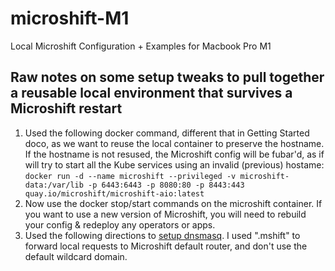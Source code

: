 # microshift-M1
Local Microshift Configuration + Examples for Macbook Pro M1
## Raw notes on some setup tweaks to pull together a reusable local environment that survives a Microshift restart
1. Used the following docker command, different that in Getting Started doco, as we want to reuse the local container to preserve the hostname.  If the hostname is not resused, the Microshift config will be fubar'd, as if will try to start all the Kube services using an invalid (previous) hostame:
`docker run -d --name microshift --privileged -v microshift-data:/var/lib -p 6443:6443 -p 8080:80 -p 8443:443 quay.io/microshift/microshift-aio:latest`
2. Now use the docker stop/start commands on the microshift container.  If you want to use a new version of Microshift, you will need to rebuild your config & redeploy any operators or apps.
3. Used the following directions to [setup dnsmasq](https://gist.github.com/ogrrd/5831371). I used ".mshift" to forward local requests to Microshift default router, and don't use the default wildcard domain.
